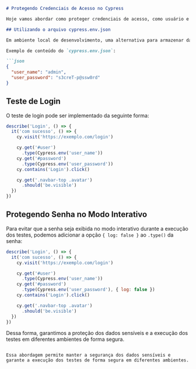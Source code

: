 ```markdown
# Protegendo Credenciais de Acesso no Cypress

Hoje vamos abordar como proteger credenciais de acesso, como usuário e senha, em testes end-to-end no Cypress.

## Utilizando o arquivo cypress.env.json

Em ambiente local de desenvolvimento, uma alternativa para armazenar dados sensíveis é o uso do arquivo `cypress.env.json`, que não é versionado (incluído no `.gitignore`).

Exemplo de conteúdo do `cypress.env.json`:

```json
{
  "user_name": "admin",
  "user_password": "s3creT-p@ssw0rd"
}
```

## Teste de Login

O teste de login pode ser implementado da seguinte forma:

```javascript
describe('Login', () => {
  it('com sucesso', () => {
    cy.visit('https://exemplo.com/login')

    cy.get('#user')
      .type(Cypress.env('user_name'))
    cy.get('#password')
      .type(Cypress.env('user_password'))
    cy.contains('Login').click()

    cy.get('.navbar-top .avatar')
      .should('be.visible')
  })
})
```

## Protegendo Senha no Modo Interativo

Para evitar que a senha seja exibida no modo interativo durante a execução dos testes, podemos adicionar a opção `{ log: false }` ao `.type()` da senha:

```javascript
describe('Login', () => {
  it('com sucesso', () => {
    cy.visit('https://exemplo.com/login')

    cy.get('#user')
      .type(Cypress.env('user_name'))
    cy.get('#password')
      .type(Cypress.env('user_password'), { log: false })
    cy.contains('Login').click()

    cy.get('.navbar-top .avatar')
      .should('be.visible')
  })
})
```

Dessa forma, garantimos a proteção dos dados sensíveis e a execução dos testes em diferentes ambientes de forma segura.
```

Essa abordagem permite manter a segurança dos dados sensíveis e garante a execução dos testes de forma segura em diferentes ambientes.